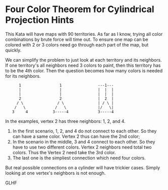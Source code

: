 # Four Color Theorem for Cylindrical Projection Hints

This Kata will have maps with 90 territories. As far as I know, trying all color combinations by brute force will time out. To ensure one map can be colored with 2 or 3 colors need go through each part of the map, but quickly.

We can simplify the problem to just look at each territory and its neighbors. If one territory's all neighbors need 3 colors to paint, then this territory has to be the 4th color. Then the question becomes how many colors is needed for its neighbors.
```
      1                 1                ---1---
      |                 |                |  |  |
      |                 |                |  |  |
      2                 2                |  2  |
     / \               / \               | / \ |
    /   \             /   \              |/   \|
   3     4           3-----4             3-----4

```
In the examples, vertex 2 has three neighbors: 1, 2, and 4.
1. In the first scenario, 1, 2, and 4 do not connect to each other. So they can have a same color. Vertex 2 thus can have the 2nd color;
1. In the scenario in the middle, 3 and 4 connect to each other. So they have to use two different colors. Vertex 2 neighbors need total two colors. Thus the Vertex 2 need take the 3rd color.
1. The last one is the simpliest connection which need four colors. 

But real possible connections on a cylinder will have trickier cases. Simply looking at one vertex's neighbors is not enough. 

GLHF
